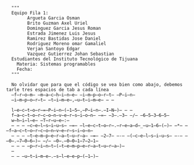       """
      Equipo Fila 1:
            Argueta Garcia Osman
            Brito Guzman Axel Uriel
            Dominguez Garcia Jesus Roman
            Estrada Jimenez Luis Jesus
            Ramirez Bastidas Jose Daniel
            Rodriguez Moreno omar Gamaliel
            Verjan Santoyo Edgar
            Vazquez Gutierrez Johan Sebastian
      Estudiantes del Instituto Tecnológico de Tijuana
        Materia: Sistemas programables
        Fecha: 
      """
      
      No olvidar que para que el código se vea bien como abajo, debemos tarle tres espacios de tab a cada línea
      ̶f̶r̶o̶m̶ ̶m̶a̶c̶h̶i̶n̶e̶ ̶i̶m̶p̶o̶r̶t̶ ̶P̶i̶n̶
      ̶i̶m̶p̶o̶r̶t̶ ̶t̶i̶m̶e̶,̶u̶t̶i̶m̶e̶ ̶ ̶

      l̶e̶c̶t̶o̶r̶=̶P̶i̶n̶(̶1̶5̶,̶P̶i̶n̶.̶I̶N̶)̶ ̶ ̶
      f̶a̶c̶t̶o̶r̶c̶o̶n̶v̶e̶r̶s̶i̶o̶n̶ ̶=̶ ̶3̶.̶3̶ ̶/̶ ̶6̶5̶3̶6̶5̶
      w̶h̶i̶l̶e̶ ̶T̶r̶u̶e̶:̶
      ̶ ̶ ̶ ̶c̶e̶l̶s̶i̶u̶s̶ ̶=̶ ̶l̶e̶c̶t̶o̶r̶.̶r̶e̶a̶d̶_̶u̶1̶6̶(̶)̶ ̶*̶ ̶f̶a̶c̶t̶o̶r̶c̶o̶n̶v̶e̶r̶s̶i̶o̶n̶
      ̶ ̶ ̶ ̶t̶e̶m̶p̶e̶r̶a̶t̶u̶r̶a̶ ̶=̶ ̶2̶7̶ ̶-̶ ̶(̶c̶e̶l̶s̶i̶u̶s̶ ̶-̶ ̶0̶.̶7̶0̶6̶)̶ ̶/̶ ̶0̶.̶0̶0̶1̶7̶2̶1̶
      ̶ ̶ ̶ ̶p̶r̶i̶n̶t̶(̶t̶e̶m̶p̶e̶r̶a̶t̶u̶r̶a̶)̶
      ̶
      ̶ ̶ ̶u̶t̶i̶m̶e̶.̶s̶l̶e̶e̶p̶(̶1̶)̶
